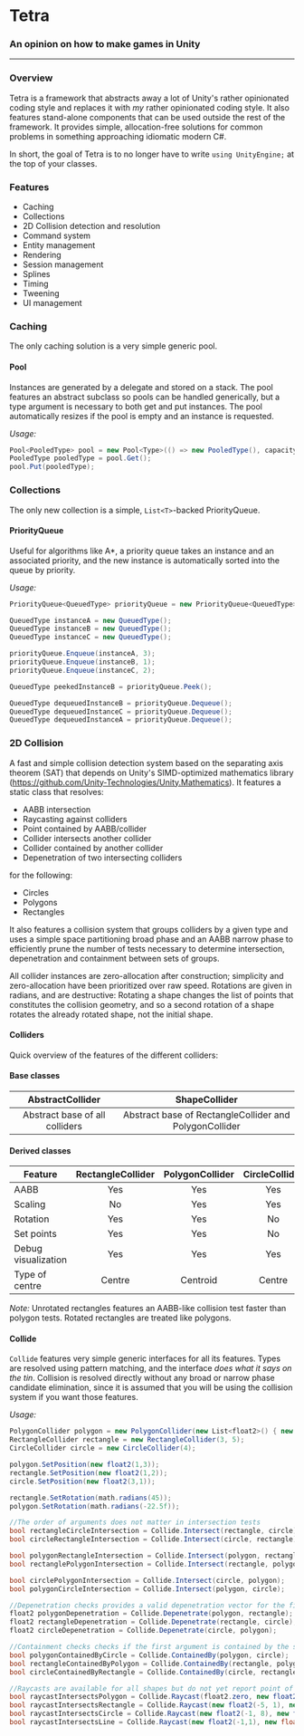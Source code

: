 # Tetra
### An opinion on how to make games in Unity
---
### Overview
Tetra is a framework that abstracts away a lot of Unity's rather opinionated coding style and replaces it with _my_ rather opinionated coding style. It also features stand-alone components that can be used outside the rest of the framework. It provides simple, allocation-free solutions for common problems in something approaching idiomatic modern C#.

In short, the goal of Tetra is to no longer have to write `using UnityEngine;` at the top of your classes.

### Features

+ Caching
+ Collections
+ 2D Collision detection and resolution
+ Command system
+ Entity management
+ Rendering
+ Session management
+ Splines
+ Timing
+ Tweening
+ UI management

### Caching
The only caching solution is a very simple generic pool. 

#### Pool
Instances are generated by a delegate and stored on a stack. The pool features an abstract subclass so pools can be handled generically, but a type argument is necessary to both get and put instances. The pool automatically resizes if the pool is empty and an instance is requested.

_Usage:_

```C#
Pool<PooledType> pool = new Pool<Type>(() => new PooledType(), capacity)
PooledType pooledType = pool.Get();
pool.Put(pooledType);
```

### Collections
The only new collection is a simple, `List<T>`-backed PriorityQueue.

#### PriorityQueue
Useful for algorithms like A*, a priority queue takes an instance and an associated priority, and the new instance is automatically sorted into the queue by priority.

_Usage:_

```C#
PriorityQueue<QueuedType> priorityQueue = new PriorityQueue<QueuedType>(capacity);

QueuedType instanceA = new QueuedType();
QueuedType instanceB = new QueuedType();
QueuedType instanceC = new QueuedType();

priorityQueue.Enqueue(instanceA, 3);
priorityQueue.Enqueue(instanceB, 1);
priorityQueue.Enqueue(instanceC, 2);

QueuedType peekedInstanceB = priorityQueue.Peek();

QueuedType dequeuedInstanceB = priorityQueue.Dequeue();
QueuedType dequeuedInstanceC = priorityQueue.Dequeue();
QueuedType dequeuedInstanceA = priorityQueue.Dequeue();
```

### 2D Collision
A fast and simple collision detection system based on the separating axis theorem (SAT) that depends on Unity's SIMD-optimized mathematics library (https://github.com/Unity-Technologies/Unity.Mathematics). It features a static class that resolves:

+ AABB intersection
+ Raycasting against colliders
+ Point contained by AABB/collider
+ Collider intersects another collider
+ Collider contained by another collider
+ Depenetration of two intersecting colliders

for the following:

+ Circles
+ Polygons
+ Rectangles

It also features a collision system that groups colliders by a given type and uses a simple space partitioning broad phase and an AABB narrow phase to efficiently prune the number of tests necessary to determine intersection, depenetration and containment between sets of groups.

All collider instances are zero-allocation after construction; simplicity and zero-allocation have been prioritized over raw speed. Rotations are given in radians, and are destructive: Rotating a shape changes the list of points that constitutes the collision geometry, and so a second rotation of a shape rotates the already rotated shape, not the initial shape.

#### Colliders
Quick overview of the features of the different colliders:

#### Base classes
| AbstractCollider | ShapeCollider |
|:---:|:---:|
| Abstract base of all colliders | Abstract base of RectangleCollider and PolygonCollider |

#### Derived classes
| Feature | RectangleCollider | PolygonCollider | CircleCollider |
|---|:---:|:---:|:---:|
| AABB | Yes | Yes | Yes |
| Scaling | No | Yes | Yes |
| Rotation | Yes | Yes | No |
| Set points | Yes | Yes | No |
| Debug visualization | Yes | Yes | Yes |
| Type of centre | Centre | Centroid | Centre |

_Note:_ Unrotated rectangles features an AABB-like collision test faster than polygon tests. Rotated rectangles are treated like polygons.

#### Collide
`Collide` features very simple generic interfaces for all its features. Types are resolved using pattern matching, and the interface _does what it says on the tin_. Collision is resolved directly without any broad or narrow phase candidate elimination, since it is assumed that you will be using the collision system if you want those features.

_Usage:_
```C#
PolygonCollider polygon = new PolygonCollider(new List<float2>() { new float2(-2, -1), new float2(2, -2), new float2(2, 3), new float2(0, 2), new float2(-2, 2) });
RectangleCollider rectangle = new RectangleCollider(3, 5);
CircleCollider circle = new CircleCollider(4);

polygon.SetPosition(new float2(1,3));
rectangle.SetPosition(new float2(1,2));
circle.SetPosition(new float2(3,1));

rectangle.SetRotation(math.radians(45));
polygon.SetRotation(math.radians(-22.5f));

//The order of arguments does not matter in intersection tests
bool rectangleCircleIntersection = Collide.Intersect(rectangle, circle);
bool circleRectangleIntersection = Collide.Intersect(circle, rectangle);

bool polygonRectangleIntersection = Collide.Intersect(polygon, rectangle);
bool rectanglePolygonIntersection = Collide.Intersect(rectangle, polygon);

bool circlePolygonIntersection = Collide.Intersect(circle, polygon);
bool polygonCircleIntersection = Collide.Intersect(polygon, circle);

//Depenetration checks provides a valid depenetration vector for the first argument from the second argument
float2 polygonDepenetration = Collide.Depenetrate(polygon, rectangle);
float2 rectangleDepenetration = Collide.Depenetrate(rectangle, circle);
float2 circleDepenetration = Collide.Depenetrate(circle, polygon);

//Containment checks checks if the first argument is contained by the second
bool polygonContainedByCircle = Collide.ContainedBy(polygon, circle);
bool rectangleContainedByPolygon = Collide.ContainedBy(rectangle, polygon);
bool circleContainedByRectangle = Collide.ContainedBy(circle, rectangle);

//Raycasts are available for all shapes but do not yet report point of intersection
bool raycastIntersectsPolygon = Collide.Raycast(float2.zero, new float2(10, 7), polygon);
bool raycastIntersectsRectangle = Collide.Raycast(new float2(-5, 1), new float2(7, 1), rectangle);
bool raycastIntersectsCircle = Collide.Raycast(new float2(-1, 8), new float2(5, 3), circle);
bool raycastIntersectsLine = Collide.Raycast(new float2(-1,1), new float(3,2), new float2(5,2), new float2(6,0));
```
